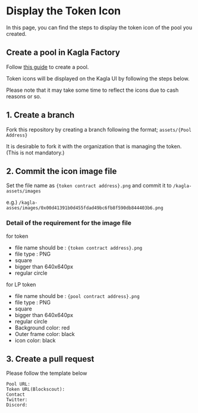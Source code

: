 # Display the Token Icon

In this page, you can find the steps to display the token icon of the pool you created.

## Create a pool in Kagla Factory
Follow [this guide]() to create a pool.



Token icons will be displayed on the Kagla UI by following the steps below.

Please note that it may take some time to reflect the icons due to cash reasons or so.

## 1. Create a branch

Fork this repository by creating a branch following the format; `assets/{Pool Address}`

It is desirable to fork it with the organization that is managing the token. (This is not mandatory.)

## 2. Commit the icon image file

Set the file name as `{token contract address}.png` and commit it to `/kagla-assets/images`

e.g.) `/kagla-asses/images/0x00d41391b0d455fdad49bc6fb8f590db844403b6.png`

### Detail of the requirement for the image file

for token

   - file name should be : `{token contract address}.png`
   - file type : PNG
   - square
   - bigger than 640x640px
   - regular circle

for LP token

   - file name should be : `{pool contract address}.png`
   - file type : PNG
   - square
   - bigger than 640x640px
   - regular circle
   - Background color: red
   - Outer frame color: black
   - icon color: black


## 3. Create a pull request

Please follow the template below
```
Pool URL: 
Token URL(Blockscout): 
Contact
Twitter:
Discord:
```
